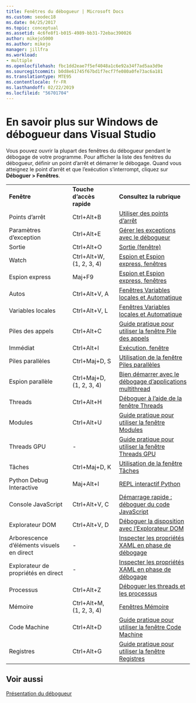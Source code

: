 ```yaml
---
title: Fenêtres du débogueur | Microsoft Docs
ms.custom: seodec18
ms.date: 04/25/2017
ms.topic: conceptual
ms.assetid: 4c6fe8f1-b015-4989-bb31-72ebac390026
author: mikejo5000
ms.author: mikejo
manager: jillfra
ms.workload:
- multiple
ms.openlocfilehash: fbc1dd2eae7f5ef4048a1c6e92a34f7ad5aa3d9e
ms.sourcegitcommit: b0d8e61745f67bd1f7ecf7fe080a0fe73ac6a181
ms.translationtype: MTE95
ms.contentlocale: fr-FR
ms.lasthandoff: 02/22/2019
ms.locfileid: "56701704"
---
```

# <a name="learn-about-debugger-windows-in-visual-studio"></a>En savoir plus sur Windows de débogueur dans Visual Studio

Vous pouvez ouvrir la plupart des fenêtres du débogueur pendant le débogage de votre programme. Pour afficher la liste des fenêtres du débogueur, définir un point d’arrêt et démarrer le débogage. Quand vous atteignez le point d’arrêt et que l’exécution s’interrompt, cliquez sur **Déboguer > Fenêtres**.

||||
|-|-|-|
|**Fenêtre**|**Touche d’accès rapide**|**Consultez la rubrique**|
|Points d’arrêt|Ctrl+Alt+B|[Utiliser des points d’arrêt](../debugger/using-breakpoints.md)|
|Paramètres d’exception|Ctrl+Alt+E|[Gérer les exceptions avec le débogueur](../debugger/managing-exceptions-with-the-debugger.md)|
|Sortie|Ctrl+Alt+O|[Sortie (fenêtre)](../ide/reference/output-window.md)|
|Watch|Ctrl+Alt+W, (1, 2, 3, 4)|[Espion et Espion express, fenêtres](../debugger/watch-and-quickwatch-windows.md)|
|Espion express|Maj+F9|[Espion et Espion express, fenêtres](../debugger/watch-and-quickwatch-windows.md)|
|Autos|Ctrl+Alt+V, A|[Fenêtres Variables locales et Automatique](../debugger/autos-and-locals-windows.md)|
|Variables locales|Ctrl+Alt+V, L|[Fenêtres Variables locales et Automatique](../debugger/autos-and-locals-windows.md)|
|Piles des appels|Ctrl+Alt+C|[Guide pratique pour utiliser la fenêtre Pile des appels](../debugger/how-to-use-the-call-stack-window.md)|
|Immédiat|Ctrl+Alt+I|[Exécution, fenêtre](../ide/reference/immediate-window.md)|
|Piles parallèles|Ctrl+Maj+D, S|[Utilisation de la fenêtre Piles parallèles](../debugger/using-the-parallel-stacks-window.md)|
|Espion parallèle|Ctrl+Maj+D, (1, 2, 3, 4)|[Bien démarrer avec le débogage d’applications multithread](../debugger/get-started-debugging-multithreaded-apps.md)|
|Threads|Ctrl+Alt+H|[Déboguer à l’aide de la fenêtre Threads](../debugger/how-to-use-the-threads-window.md)|
|Modules|Ctrl+Alt+U|[Guide pratique pour utiliser la fenêtre Modules](../debugger/how-to-use-the-modules-window.md)|
|Threads GPU|-|[Guide pratique pour utiliser la fenêtre Threads GPU](../debugger/how-to-use-the-gpu-threads-window.md)|
|Tâches|Ctrl+Maj+D, K|[Utilisation de la fenêtre Tâches](../debugger/using-the-tasks-window.md)|
|Python Debug Interactive|Maj+Alt+I|[REPL interactif Python](../python/python-interactive-repl-in-visual-studio.md)|
|Console JavaScript|Ctrl+Alt+V, C|[Démarrage rapide : déboguer du code JavaScript](../debugger/quickstart-debug-javascript-using-the-console.md)|
|Explorateur DOM|Ctrl+Alt+V, D|[Déboguer la disposition avec l’Explorateur DOM](/visualstudio/debugger/quickstart-debug-html-and-css)|
|Arborescence d’éléments visuels en direct|-|[Inspecter les propriétés XAML en phase de débogage](../debugger/inspect-xaml-properties-while-debugging.md)|
|Explorateur de propriétés en direct|-|[Inspecter les propriétés XAML en phase de débogage](../debugger/inspect-xaml-properties-while-debugging.md)|
|Processus|Ctrl+Alt+Z|[Déboguer les threads et les processus](../debugger/debug-threads-and-processes.md)|
|Mémoire|Ctrl+Alt+M, (1, 2, 3, 4)|[Fenêtres Mémoire](../debugger/memory-windows.md)|
|Code Machine|Ctrl+Alt+D|[Guide pratique pour utiliser la fenêtre Code Machine](../debugger/how-to-use-the-disassembly-window.md)|
|Registres|Ctrl+Alt+G|[Guide pratique pour utiliser la fenêtre Registres](../debugger/how-to-use-the-registers-window.md)|

## <a name="see-also"></a>Voir aussi

[Présentation du débogueur](../debugger/debugger-feature-tour.md)
